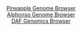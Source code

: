 <div id="Pineapple_Genome_Browser" align="center">
  <a href="https://igv.org/app/?sessionURL=blob:zZJdT9swFIb_iyXQJqWJnTRpEwlNoYWuKnQbrBSKUOQkTmrq2MF2E9qq_30GbdrNkOjFpkm.sI_88Z7Hzw40RCoqOIiAayPfRghYQC1Fe42rmpEprogCUYGZIhaQpCCS8IyAaAcKrDSeXV2Yk0utaxU5DtV1p8K8FLbybFzhreC4VXYmKmcgGMOpkFgLqZxTiRvh0LLptCTFdW2btz3bd3KssYNZvRRcCacmvExac1_yq5SUhIuKJNWaafoaIDF5TMbcLvCneH4dZxlRakI24_wknozjG.9sthgFg8Xsy.f5LJgfX9OSY72W5KQlnkQL3Q3y7qOcrp6G51u6WvTmtPh25A2Pz55rKok6QT3U93wUdvsGDOU5ef6fejaDHtj37Wgi5PL5JmTLvpSxxwdF3K8gnp723.h7bwEmsrXxAGRL2YsQtDwYWL4bdF6mqG9BGBo6UlAQ3T9YQEucrcz2.x3Qm9rYAhR5Wr.KYwEhcyJB1Akh7KEwdP1urwvDEO2tHVhL9vfQns.uwh50Y9cNkoIybVTOE8VrZWPO7SYr7HJ7IMvR4Mg9r.6GsJEjuRneZd.rr6cpHAe5N1F_pPnCyTz..oGm1fdk.ifevSeIrdNDZRs_rtPVxe1Mtw3DV_ll4MttaZh5Ez0XbwI6DE4hZIW12W8qZvnTuAZLirk2hYYqmlJG9WZuOIoWRMj1jLggE0wYE4Es0w_Qghby4cffgnr7h_0P">Pineapple Genome Browser</a>
</div>
<div id="Alphonso_Genome_Browser" align="center">
  <a href="https://igv.org/app/?sessionURL=blob:zZJfa9swFMW_i6BlA8eW7dipDWW4aZvlD22XzE1JKUa2ZVuJLLmS4jQJ.e5Ty8ZeVmgeNgZ6kC5Xuucc_fagxUISzkAIHNP2TNsGBpAV38xQ3VB8g2osQVggKrEBBC6wwCzDINyDAkmF4ulE36yUamRoWUQ1nRqxkpvSNVGNdpyhjTQzXlt9TilKuUCKC2ldCNRyi5RtZ4NT1DSmnu2anpUjhSxEm4ozya0GszLZ6PeSX6WkxIzXOKnXVJE3AYnWozXmZoG.RPNZlGVYyjHeDvPzaDyM7t2reDHw.4v49us89uenM1IypNYCn48Geb_LJ.5tFKcX3XTEVmjGlHz2WHniXp5evTREYHlu9.wz17OD7mswhOX45X_yrBc50re_TKfz6HK8mlMy3roLbxvdDvuDScz4H3074GAAyrO15gBkleiFNjRc6Bue43det_aZAWGg0xGcgPDxyQBKoGyl2x_3QG0bTQuQ.Hn9Bo4BuMixAGEngLBnB4HjdXtdGAT2wdiDtaB_L9rreBr0oBM5jp8UhCqNcp5I1kgTMWa2WWGWuyOzpCy4eEjVwIdbIqrdKrhaPlRni7vvZPhOlgbQo9..Txv9iKJ_Qt1HhJgqPRa16bdJ01Z8XNzdT.DLc3PiXC9HaInsza77fkDHhVNwUSOl.3VFH3_y1iJBEFO60BJJUkKJ2s51jnwDQttxNbYg45RrDoEo00_QgIbtwc._8XQPT4cf">Alphonso Genome Browser</a>
</div>


<div id="DAF_Genomics_Browser" align="center">
  <a href="https://igv.org/app/?sessionURL=blob:tZFra9swFIb_i6D95EtkO3FsCMPJki1ktCyXBlJKOLWPbTHbsiW5SRry3yfclsEujEEHkpA4l_fVec7kCYVkvCIhcSzatyglBpE5P6ygrAu8gRIlCVMoJBpEYIoCqxhJeCYpSAWb5RddmStVy9C2E0jNDCteslha0rWgNiVvVY461XQsKOGZV3CQVsxLnazAhqLOeSW5DXGMUpo9u8Yq2x9AH2.xfdcS92VbKNap7rUJbSyxUtBuWZXg8S9G_oOyXuxDtF1FXf0CT_NkFC3m0Z073ew.DSa7ze3n7WawvV6xrALVChw1ay9r6hsYN_P18OCOIWbV0mH959n8yv14PT3WTKAcUZ8O3T4dUpdcDFLwuNUISJwLGlLP8J2h4Xie.Xp1.wM9A8EZCe8fDKIExN90.v2ZqFOtQRGJTdsxMwgXCQoSmkGv59MgcPqe7_WCgF6MM2lF8c4kZ5tl4PecyHEG1iOUWj9lRTc.LfRr8L0w_tRZ73_FNF1NjriKZJOe1pOv7tPd425x5cwGmSzH8W9Bedr_Hz.WclGC0qGX5ysWKLReiZX6wcW9PFy.Aw--">DAF Genomics Browser</a>
</div>
